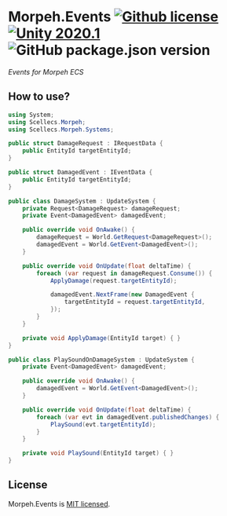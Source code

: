 # Morpeh.Events [![Github license](https://img.shields.io/github/license/codewriter-packages/Morpeh.Events.svg?style=flat-square)](#) [![Unity 2020.1](https://img.shields.io/badge/Unity-2020.3+-2296F3.svg?style=flat-square)](#) ![GitHub package.json version](https://img.shields.io/github/package-json/v/codewriter-packages/Morpeh.Events?style=flat-square)
_Events for Morpeh ECS_

## How to use?

```csharp
using System;
using Scellecs.Morpeh;
using Scellecs.Morpeh.Systems;

public struct DamageRequest : IRequestData {
    public EntityId targetEntityId;
}

public struct DamagedEvent : IEventData {
    public EntityId targetEntityId;
}

public class DamageSystem : UpdateSystem {
    private Request<DamageRequest> damageRequest;
    private Event<DamagedEvent> damagedEvent;

    public override void OnAwake() {
        damageRequest = World.GetRequest<DamageRequest>();
        damagedEvent = World.GetEvent<DamagedEvent>();
    }

    public override void OnUpdate(float deltaTime) {
        foreach (var request in damageRequest.Consume()) {
            ApplyDamage(request.targetEntityId);

            damagedEvent.NextFrame(new DamagedEvent {
                targetEntityId = request.targetEntityId,
            });
        }
    }

    private void ApplyDamage(EntityId target) { }
}

public class PlaySoundOnDamageSystem : UpdateSystem {
    private Event<DamagedEvent> damagedEvent;

    public override void OnAwake() {
        damagedEvent = World.GetEvent<DamagedEvent>();
    }

    public override void OnUpdate(float deltaTime) {
        foreach (var evt in damagedEvent.publishedChanges) {
            PlaySound(evt.targetEntityId);
        }
    }

    private void PlaySound(EntityId target) { }
}
```

## License

Morpeh.Events is [MIT licensed](./LICENSE.md).
